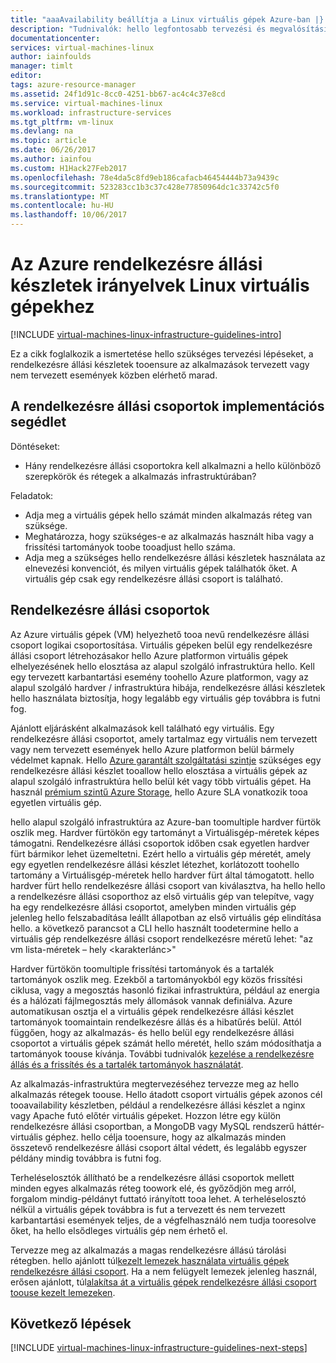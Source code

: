 ```yaml
---
title: "aaaAvailability beállítja a Linux virtuális gépek Azure-ban |} Microsoft Docs"
description: "Tudnivalók: hello legfontosabb tervezési és megvalósítási rendelkezésre állási készletek telepítése az Azure infrastruktúra-szolgáltatásokat."
documentationcenter: 
services: virtual-machines-linux
author: iainfoulds
manager: timlt
editor: 
tags: azure-resource-manager
ms.assetid: 24f1d91c-8cc0-4251-bb67-ac4c4c37e8cd
ms.service: virtual-machines-linux
ms.workload: infrastructure-services
ms.tgt_pltfrm: vm-linux
ms.devlang: na
ms.topic: article
ms.date: 06/26/2017
ms.author: iainfou
ms.custom: H1Hack27Feb2017
ms.openlocfilehash: 78e4da5c8fd9eb186cafacb46454444b73a9439c
ms.sourcegitcommit: 523283cc1b3c37c428e77850964dc1c33742c5f0
ms.translationtype: MT
ms.contentlocale: hu-HU
ms.lasthandoff: 10/06/2017
---
```

# <a name="azure-availability-sets-guidelines-for-linux-vms"></a>Az Azure rendelkezésre állási készletek irányelvek Linux virtuális gépekhez

[!INCLUDE [virtual-machines-linux-infrastructure-guidelines-intro](../../../includes/virtual-machines-linux-infrastructure-guidelines-intro.md)]

Ez a cikk foglalkozik a ismertetése hello szükséges tervezési lépéseket, a rendelkezésre állási készletek tooensure az alkalmazások tervezett vagy nem tervezett események közben elérhető marad.

## <a name="implementation-guidelines-for-availability-sets"></a>A rendelkezésre állási csoportok implementációs segédlet
Döntéseket:

* Hány rendelkezésre állási csoportokra kell alkalmazni a hello különböző szerepkörök és rétegek a alkalmazás infrastruktúrában?

Feladatok:

* Adja meg a virtuális gépek hello számát minden alkalmazás réteg van szüksége.
* Meghatározza, hogy szükséges-e az alkalmazás használt hiba vagy a frissítési tartományok toobe tooadjust hello száma.
* Adja meg a szükséges hello rendelkezésre állási készletek használata az elnevezési konvenciót, és milyen virtuális gépek találhatók őket. A virtuális gép csak egy rendelkezésre állási csoport is található. 

## <a name="availability-sets"></a>Rendelkezésre állási csoportok
Az Azure virtuális gépek (VM) helyezhető tooa nevű rendelkezésre állási csoport logikai csoportosítása. Virtuális gépeken belül egy rendelkezésre állási csoport létrehozásakor hello Azure platformon virtuális gépek elhelyezésének hello elosztása az alapul szolgáló infrastruktúra hello. Kell egy tervezett karbantartási esemény toohello Azure platformon, vagy az alapul szolgáló hardver / infrastruktúra hibája, rendelkezésre állási készletek hello használata biztosítja, hogy legalább egy virtuális gép továbbra is futni fog.

Ajánlott eljárásként alkalmazások kell található egy virtuális. Egy rendelkezésre állási csoportot, amely tartalmaz egy virtuális nem tervezett vagy nem tervezett események hello Azure platformon belül bármely védelmet kapnak. Hello [Azure garantált szolgáltatási szintje](https://azure.microsoft.com/support/legal/sla/virtual-machines) szükséges egy rendelkezésre állási készlet tooallow hello elosztása a virtuális gépek az alapul szolgáló infrastruktúra hello belül két vagy több virtuális gépet. Ha használ [prémium szintű Azure Storage](../../storage/storage-premium-storage.md?toc=%2fazure%2fvirtual-machines%2flinux%2ftoc.json), hello Azure SLA vonatkozik tooa egyetlen virtuális gép.

hello alapul szolgáló infrastruktúra az Azure-ban toomultiple hardver fürtök oszlik meg. Hardver fürtökön egy tartományt a Virtuálisgép-méretek képes támogatni. Rendelkezésre állási csoportok időben csak egyetlen hardver fürt bármikor lehet üzemeltetni. Ezért hello a virtuális gép méretét, amely egy egyetlen rendelkezésre állási készlet létezhet, korlátozott toohello tartomány a Virtuálisgép-méretek hello hardver fürt által támogatott. hello hardver fürt hello rendelkezésre állási csoport van kiválasztva, ha hello hello a rendelkezésre állási csoporthoz az első virtuális gép van telepítve, vagy ha egy rendelkezésre állási csoportot, amelyben minden virtuális gép jelenleg hello felszabadítása leállt állapotban az első virtuális gép elindítása hello. a következő parancsot a CLI hello használt toodetermine hello a virtuális gép rendelkezésre állási csoport rendelkezésre méretű lehet: "az vm lista-méretek – hely \<karakterlánc\>"

Hardver fürtökön toomultiple frissítési tartományok és a tartalék tartományok oszlik meg. Ezekből a tartományokból egy közös frissítési ciklusa, vagy a megosztás hasonló fizikai infrastruktúra, például az energia és a hálózati fájlmegosztás mely állomások vannak definiálva. Azure automatikusan osztja el a virtuális gépek rendelkezésre állási készlet tartományok toomaintain rendelkezésre állás és a hibatűrés belül. Attól függően, hogy az alkalmazás- és hello belül egy rendelkezésre állási csoportot a virtuális gépek számát hello méretét, hello szám módosíthatja a tartományok toouse kívánja. További tudnivalók [kezelése a rendelkezésre állás és a frissítés és a tartalék tartományok használatát](manage-availability.md).

Az alkalmazás-infrastruktúra megtervezéséhez tervezze meg az hello alkalmazás rétegek toouse. Hello átadott csoport virtuális gépek azonos cél tooavailability készletben, például a rendelkezésre állási készlet a nginx vagy Apache futó előtér virtuális gépeket. Hozzon létre egy külön rendelkezésre állási csoportban, a MongoDB vagy MySQL rendszerű háttér-virtuális géphez. hello célja tooensure, hogy az alkalmazás minden összetevő rendelkezésre állási csoport által védett, és legalább egyszer példány mindig továbbra is futni fog.

Terheléselosztók állítható be a rendelkezésre állási csoportok mellett minden egyes alkalmazás réteg toowork elé, és győződjön meg arról, forgalom mindig-példányt futtató irányított tooa lehet. A terheléselosztó nélkül a virtuális gépek továbbra is fut a tervezett és nem tervezett karbantartási események teljes, de a végfelhasználó nem tudja tooresolve őket, ha hello elsődleges virtuális gép nem érhető el.

Tervezze meg az alkalmazás a magas rendelkezésre állású tárolási rétegben. hello ajánlott túl[kezelt lemezek használata virtuális gépek rendelkezésre állási csoport](manage-availability.md#use-managed-disks-for-vms-in-an-availability-set). Ha a nem felügyelt lemezek jelenleg használ, erősen ajánlott, túl[alakítsa át a virtuális gépek rendelkezésre állási csoport toouse kezelt lemezeken](convert-unmanaged-to-managed-disks.md#convert-vms-in-an-availability-set).

## <a name="next-steps"></a>Következő lépések
[!INCLUDE [virtual-machines-linux-infrastructure-guidelines-next-steps](../../../includes/virtual-machines-linux-infrastructure-guidelines-next-steps.md)]

